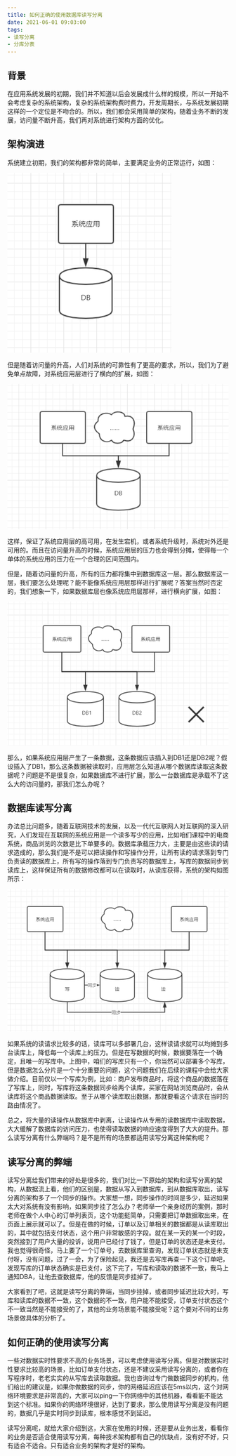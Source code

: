 ```yaml
---
title: 如何正确的使用数据库读写分离
date: 2021-06-01 09:03:00
tags:
- 读写分离
- 分库分表
---
```


## 背景

在应用系统发展的初期，我们并不知道以后会发展成什么样的规模，所以一开始不会考虑复杂的系统架构，复杂的系统架构费时费力，开发周期长，与系统发展初期这样的一个定位是不吻合的。所以，我们都会采用简单的架构，随着业务不断的发展，访问量不断升高，我们再对系统进行架构方面的优化。

<!-- more -->

## 架构演进

系统建立初期，我们的架构都非常的简单，主要满足业务的正常运行，如图：

![图片描述](https://raw.githubusercontent.com/littlefxc/littlefxc.github.io/images/images/5df9908809a639d103740410.png)



但是随着访问量的升高，人们对系统的可靠性有了更高的要求，所以，我们为了避免单点故障，对系统应用层进行了横向的扩展，如图：



![图片描述](https://raw.githubusercontent.com/littlefxc/littlefxc.github.io/images/images/5df990ab09b00b2c06110402.png)



这样，保证了系统应用层的高可用，在发生宕机，或者系统升级时，系统对外还是可用的。而且在访问量升高的时候，系统应用层的压力也会得到分摊，使得每一个单体的系统应用的压力在一个合理的区间范围内。

但是，随着访问量的升高，所有的压力都将集中到数据库这一层。那么数据库这一层，我们要怎么处理呢？能不能像系统应用层那样进行扩展呢？答案当然时否定的，我们想象一下，如果数据库层也像系统应用层那样，进行横向扩展，如图：

![图片描述](https://raw.githubusercontent.com/littlefxc/littlefxc.github.io/images/images/5df990b709adf1c707330476.png)



那么，如果系统应用层产生了一条数据，这条数据应该插入到DB1还是DB2呢？假设插入了DB1，那么这条数据被读取时，应用层怎么知道从哪个数据库读取这条数据呢？问题是不是很复杂，如果数据库不进行扩展，那么一台数据库是承载不了这么大的访问量的，那我们怎么办呢？

## 数据库读写分离

办法总比问题多，随着互联网技术的发展，以及一代代互联网人对互联网的深入研究，人们发现在互联网的系统应用是一个读多写少的应用，比如咱们课程中的电商系统，商品浏览的次数是比下单要多的。数据库承载压力大，主要是由这些读的请求造成的，那么我们是不是可以把读操作和写操作分开，让所有读的请求落到专门负责读的数据库上，所有写的操作落到专门负责写的数据库上，写库的数据同步到读库上，这样保证所有的数据修改都可以在读取时，从读库获得，系统的架构如图所示：

![图片描述](https://raw.githubusercontent.com/littlefxc/littlefxc.github.io/images/images/5df990e40908a82b07740499.png)



如果系统的读请求比较多的话，读库可以多部署几台，这样读请求就可以均摊到多台读库上，降低每一个读库上的压力。但是在写数据的时候，数据要落在一个确定，且唯一的写库中。上图中，咱们的写库只有一个，你当然可以部署多个写库，但是数据怎么分片是一个十分重要的问题，这个问题我们在后续的课程中会给大家做介绍。目前仅以一个写库为例，比如：商户发布商品时，将这个商品的数据落在了写库上，同时，写库将这条数据同步给两个读库，买家在网站浏览商品时，会从读库将这个商品数据读取。至于从哪个读库取出数据，那就要看这个请求在当时的路由情况了。

总之，将大量的读操作从数据库中剥离，让读操作从专用的读数据库中读取数据，大大缓解了数据库的访问压力，也使得读取数据的响应速度得到了大大的提升。那么读写分离有什么弊端吗？是不是所有的场景都适用读写分离这种架构呢？

## 读写分离的弊端

读写分离给我们带来的好处是很多的，我们对比一下原始的架构和读写分离的架构，从数据流上看，他们的区别是，数据从写入到数据库，到从数据库取出，读写分离的架构多了一个同步的操作。大家想一想，同步操作的时间是多少，延迟如果太大对系统有没有影响，如果同步挂了怎么办？老师举一个亲身经历的案例，那时老师在做个人中心的订单列表页，这个功能挺简单，只需要把订单数据取出来，在页面上展示就可以了。但是在做的时候，订单以及订单相关的数据都是从读库取出的，其中就包括支付状态，这个用户非常敏感的字段。就在某一天的某一个时段，突然接到了用户大量的投诉，说用户已经付了钱了，但是订单的状态还是未支付。我也觉得很奇怪，马上要了一个订单号，去数据库里查询，发现订单状态就是未支付呀，没有问题，过了一会，为了保险起见，我还是去写库再查一下这个订单吧，发现写库的订单状态确实是已支付，这下完了，写库和读取的数据不一致，我马上通知DBA，让他去查数据库，他的反馈是同步挂掉了。

大家看到了吧，这就是读写分离的弊端，当同步挂掉，或者同步延迟比较大时，写库和读库的数据不一致，这个数据的不一致，用户能不能接受，订单支付状态这个不一致当然是不能接受的了，其他的业务场景能不能接受呢？这个要对不同的业务场景做具体的分析了。

## 如何正确的使用读写分离

一些对数据实时性要求不高的业务场景，可以考虑使用读写分离。但是对数据实时性要求比较高的场景，比如订单支付状态，还是不建议采用读写分离的，或者你在写程序时，老老实实的从写库去读取数据。我也咨询过专门做数据同步的机构，他们给出的建议是，如果你做数据的同步，你的网络延迟应该在5ms以内，这个对网络环境要求是非常高的，大家可以ping一下你网络中的其他机器，看看能不能达到这个标准。如果你的网络环境很好，达到了要求，那么使用读写分离是没有问题的，数据几乎是实时同步到读库，根本感觉不到延迟。

读写分离呢，就给大家介绍到这，大家在使用的时候，还是要从业务出发，看看你的业务是否适合使用读写分离，每种技术架构都有自己的优缺点，没有好不好，只有适合不适合。只有适合业务的架构才是好的架构。
